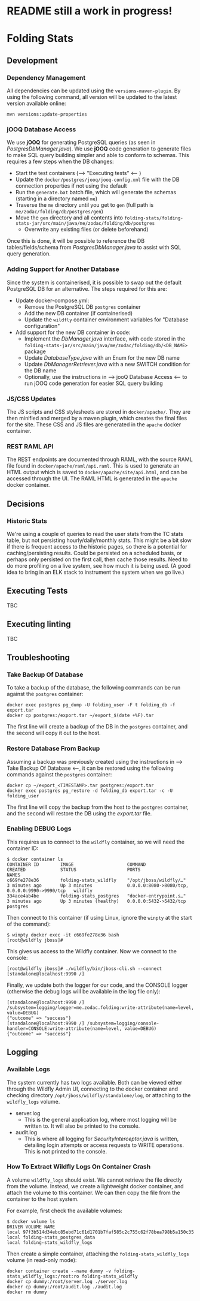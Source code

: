 # README still a work in progress!

# Folding Stats

## Development

### Dependency Management

All dependencies can be updated using the `versions-maven-plugin`. By using the following command, all version will be
updated to the latest version available online:

    mvn versions:update-properties

### jOOQ Database Access

We use **jOOQ** for generating PostgreSQL queries (as seen in *PostgresDbManager.java*). We use **jOOQ** code generation
to generate files to make SQL query building simpler and able to conform to schemas. This requires a few steps when the
DB changes:

- Start the test containers (--> "Executing tests" <-- )
- Update the `docker/postgres/jooq/jooq-config.xml` file with the DB connection properties if not using the default
- Run the `generate.bat` batch file, which will generate the schemas (starting in a directory named `me`)
- Traverse the `me` directory until you get to `gen` (full path is `me/zodac/folding/db/postgres/gen`)
- Move the `gen` directory and all contents
  into `folding-stats/folding-stats-jar/src/main/java/me/zodac/folding/db/postgres`
    - Overwrite any existing files (or delete beforehand)

Once this is done, it will be possible to reference the DB tables/fields/schema from *PostgresDbManager.java* to assist
with SQL query generation.

### Adding Support for Another Database

Since the system is containerised, it is possible to swap out the default PostgreSQL DB for an alternative. The steps
required for this are:

- Update docker-compose.yml:
    - Remove the PostgreSQL DB `postgres` container
    - Add the new DB container (if containerised)
    - Update the `wildfly` container environment variables for "Database configuration"
- Add support for the new DB container in code:
    - Implement the *DbManager.java* interface, with code stored in
      the `folding-stats-jar/src/main/java/me/zodac/folding/db/<DB_NAME>` package
    - Update *DatabaseType.java* with an Enum for the new DB name
    - Update *DbManagerRetriever.java* with a new SWITCH condition for the DB name
    - Optionally, use the instructions in --> jooQ Database Access <-- to run jOOQ code generation for easier SQL query
      building

### JS/CSS Updates

The JS scripts and CSS stylesheets are stored in `docker/apache/`. They are then minified and merged by a maven plugin,
which creates the final files for the site. These CSS and JS files are generated in the `apache` docker container.

### REST RAML API

The REST endpoints are documented through RAML, with the source RAML file found in  `docker/apache/raml/api.raml`. This
is used to generate an HTML output which is saved to `docker/apache/site/api.html`, and can be accessed through the UI.
The RAML HTML is generated in the `apache` docker container.

## Decisions

### Historic Stats

We're using a couple of queries to read the user stats from the TC stats table, but not persisting hourly/daily/monthly
stats. This might be a bit slow if there is frequent access to the historic pages, so there is a potential for
caching/persisting results. Could be persisted on a scheduled basis, or perhaps only persisted on the first call, then
cache those results. Need to do more profiling on a live system, see how much it is being used. (A good idea to bring in
an ELK stack to instrument the system when we go live.)

## Executing Tests

TBC

## Executing linting

TBC

## Troubleshooting

### Take Backup Of Database

To take a backup of the database, the following commands can be run against the `postgres` container:

    docker exec postgres pg_dump -U folding_user -F t folding_db -f export.tar
    docker cp postgres:/export.tar ~/export_$(date +%F).tar

The first line will create a backup of the DB in the `postgres` container, and the second will copy it out to the host.

### Restore Database From Backup

Assuming a backup was previously created using the instructions in --> Take Backup Of Database <--, it can be restored
using the following commands against the `postgres` container:

    docker cp ~/export_<TIMESTAMP>.tar postgres:/export.tar
    docker exec postgres pg_restore -d folding_db export.tar -c -U folding_user

The first line will copy the backup from the host to the `postgres` container, and the second will restore the DB using
the *export.tar* file.

### Enabling DEBUG Logs

This requires us to connect to the `wildfly` container, so we will need the container ID:

    $ docker container ls
    CONTAINER ID        IMAGE                    COMMAND                  CREATED             STATUS                   PORTS                                            NAMES
    c669fe278e36        folding-stats_wildfly    "/opt/jboss/wildfly/…"   3 minutes ago       Up 3 minutes             0.0.0.0:8080->8080/tcp, 0.0.0.0:9990->9990/tcp   wildfly
    334ace4ab4be        folding-stats_postgres   "docker-entrypoint.s…"   3 minutes ago       Up 3 minutes (healthy)   0.0.0.0:5432->5432/tcp                           postgres

Then connect to this container (if using Linux, ignore the `winpty` at the start of the command):

    $ winpty docker exec -it c669fe278e36 bash
    [root@wildfly jboss]#

This gives us access to the Wildfly container. Now we connect to the console:

    [root@wildfly jboss]# ./wildfly/bin/jboss-cli.sh --connect
    [standalone@localhost:9990 /]

Finally, we update both the logger for our code, and the CONSOLE logger (otherwise the debug logs will be available in
the log file only):

    [standalone@localhost:9990 /] /subsystem=logging/logger=me.zodac.folding:write-attribute(name=level, value=DEBUG)
    {"outcome" => "success"}
    [standalone@localhost:9990 /] /subsystem=logging/console-handler=CONSOLE:write-attribute(name=level, value=DEBUG)
    {"outcome" => "success"}

## Logging

### Available Logs

The system currently has two logs available. Both can be viewed either through the Wildfly Admin UI, connecting to the
docker container and checking directory `/opt/jboss/wildfly/standalone/log`, or attaching to the `wildfly_logs` volume.

- server.log
    - This is the general application log, where most logging will be written to. It will also be printed to the
      console.
- audit.log
    - This is where all logging for *SecurityInterceptor.java* is written, detailing login attempts or access requests
      to WRITE operations. This is not printed to the console.

### How To Extract Wildfly Logs On Container Crash

A volume `wildfly_logs` should exist. We cannot retrieve the file directly from the volume. Instead, we create a
lightweight docker container, and attach the volume to this container. We can then copy the file from the container to
the host system.

For example, first check the available volumes:

    $ docker volume ls
    DRIVER VOLUME NAME
    local 97f3b514d34ebc85ebd71c61d1701b7faf585c2c755c62f78bea798b5a150c35
    local folding-stats_postgres_data
    local folding-stats_wildfly_logs

Then create a simple container, attaching the `folding-stats_wildfly_logs` volume (in read-only mode):

    docker container create --name dummy -v folding-stats_wildfly_logs:/root:ro folding-stats_wildfly
    docker cp dummy:/root/server.log ./server.log
    docker cp dummy:/root/audit.log ./audit.log
    docker rm dummy